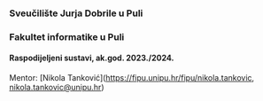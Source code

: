 ### Sveučilište Jurja Dobrile u Puli
### Fakultet informatike u Puli

#### Raspodijeljeni sustavi, ak.god. 2023./2024.
Mentor: [Nikola Tanković](https://fipu.unipu.hr/fipu/nikola.tankovic, nikola.tankovic@unipu.hr)
